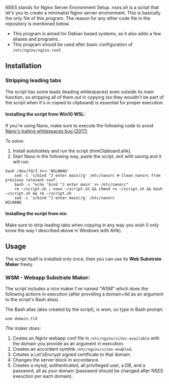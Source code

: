 NSES stands for Nginx Server Environment Setup. *nses.sh* is a script that let's you to create a minimalist Nginx server environment. This is basically the only file of this program. The reason for any other code file in the repository is mentioned below.

* This program is aimed for Debian based systems, as it also adds a few aliases and programs.
* This program should be used after basic configuration of `/etc/nginx/nginx.conf`.

## Installation

### Stripping leading tabs

The script has some leads (leading whitespaces) even outside its main function, so stripping all of them out in copying (so they wouldn't be part of the script when it's in copied to clipboard) is essential for proper execution.

#### Installing the script from Win10 WSL:

If you're using Nano, make sure to execute the following code to avoid [Nano's trailing whitespaces bug (2017)](https://github.com/Microsoft/WSL/issues/2006).

*To solve:*

1. Install autohotkey and run the script (trimClipboard.ahk).
2. Start Nano in the following way, paste the script, exit with saving and it will run:

```
bash /dev/fd/3 3<<-'WSLNANO'
	sed -i 's/bind ^J enter main//g' /etc/nanorc # Clean nanorc from previous relevant conf.
	bash -c "echo 'bind ^J enter main' >> /etc/nanorc"
	rm ~/script.sh ; nano ~/script.sh && chmod +x ~/script.sh && bash ~/script.sh && rm ~/script.sh
	sed -i 's/bind ^J enter main//g' /etc/nanorc
WSLNANO
```

#### Installing the script from nix:

Make sure to strip leading tabs when copying in any way you wish (I only know the way I described above in Windows with AHk).

## Usage

The script itself is installed only once, then you can use its **Web Substrate Maker** freely.

### WSM - Webapp Substrate Maker: ###

The script includes a nice maker I've named "WSM" which does the following actions in execution (after providing a domain+tld as an argument to the script's Bash alias).

The Bash alias (also created by the script), is wsm, so type in Bash prompt:

`wsm domain.tld`

*The maker does:*

1. Ceates an Nginx webapp conf file in `/etc/nginx/sites-available` with the domain you provide as an argument in execution.
2. Creates an accordant symlink `/etc/nginx/sites-enabled`.
2. Creates a Let'sEncrypt signed certificate to that domain.
3. Changes the server block in accordance.
4. Creates a mysql, authenticated, all privilieged user, a DB, and a password, all as your domain (password should be changed after NSES exeuction per each domain).
